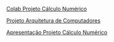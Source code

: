 [Colab Projeto Cálculo Numérico](https://colab.research.google.com/drive/1-zpLDDpQ-GR5UERaukuQgzmTP1Ro-vZX?usp=sharing)

[Projeto Arquitetura de Computadores](https://drive.google.com/drive/folders/19GeX2X6BJjhl-gwbBG03svdx0NIe8Be1?usp=sharing)

[Apresentação Projeto Cálculo Numérico](https://docs.google.com/presentation/d/1pvUa-7JltBqy5pwGRBSmK0S4qUVKlpkP/edit?usp=sharing&ouid=112630123985268634467&rtpof=true&sd=true)
